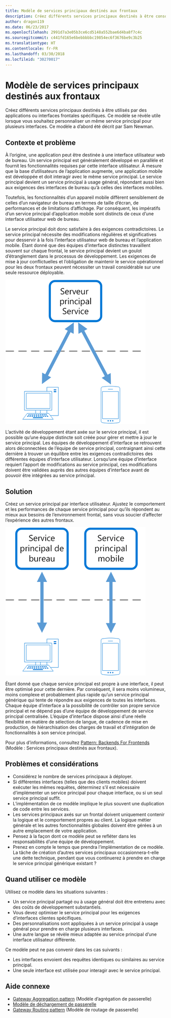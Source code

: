 ```yaml
---
title: Modèle de services principaux destinés aux frontaux
description: Créez différents services principaux destinés à être consommés par des applications ou interfaces frontales spécifiques.
author: dragon119
ms.date: 06/23/2017
ms.openlocfilehash: 2991d7a3e05b3ce6cd5148a552bae6d4ba8f7c4c
ms.sourcegitcommit: c441fd165e6bebbbbbc19854ec6f3676be9c3b25
ms.translationtype: HT
ms.contentlocale: fr-FR
ms.lasthandoff: 03/30/2018
ms.locfileid: "30270017"
---
```

# <a name="backends-for-frontends-pattern"></a>Modèle de services principaux destinés aux frontaux

Créez différents services principaux destinés à être utilisés par des applications ou interfaces frontales spécifiques. Ce modèle se révèle utile lorsque vous souhaitez personnaliser un même service principal pour plusieurs interfaces. Ce modèle a d’abord été décrit par Sam Newman.

## <a name="context-and-problem"></a>Contexte et problème

À l’origine, une application peut être destinée à une interface utilisateur web de bureau. Un service principal est généralement développé en parallèle et fournit les fonctionnalités requises par cette interface utilisateur. À mesure que la base d’utilisateurs de l’application augmente, une application mobile est développée et doit interagir avec le même service principal. Le service principal devient un service principal à usage général, répondant aussi bien aux exigences des interfaces de bureau qu’à celles des interfaces mobiles.

Toutefois, les fonctionnalités d’un appareil mobile diffèrent sensiblement de celles d’un navigateur de bureau en termes de taille d’écran, de performances et de limitations d’affichage. Par conséquent, les impératifs d’un service principal d’application mobile sont distincts de ceux d’une interface utilisateur web de bureau. 

Le service principal doit donc satisfaire à des exigences contradictoires. Le service principal nécessite des modifications régulières et significatives pour desservir à la fois l’interface utilisateur web de bureau et l’application mobile. Étant donné que des équipes d’interface distinctes travaillent souvent sur chaque frontal, le service principal devient un goulot d’étranglement dans le processus de développement. Les exigences de mise à jour conflictuelles et l’obligation de maintenir le service opérationnel pour les deux frontaux peuvent nécessiter un travail considérable sur une seule ressource déployable.

![](./_images/backend-for-frontend.png) 

L’activité de développement étant axée sur le service principal, il est possible qu’une équipe distincte soit créée pour gérer et mettre à jour le service principal. Les équipes de développement d’interface se retrouvent alors déconnectées de l’équipe de service principal, contraignant ainsi cette dernière à trouver un équilibre entre les exigences contradictoires des différentes équipes d’interface utilisateur. Lorsqu’une équipe d’interface requiert l’apport de modifications au service principal, ces modifications doivent être validées auprès des autres équipes d’interface avant de pouvoir être intégrées au service principal. 

## <a name="solution"></a>Solution

Créez un service principal par interface utilisateur. Ajustez le comportement et les performances de chaque service principal pour qu’ils répondent au mieux aux besoins de l’environnement frontal, sans vous soucier d’affecter l’expérience des autres frontaux.

![](./_images/backend-for-frontend-example.png) 

Étant donné que chaque service principal est propre à une interface, il peut être optimisé pour cette dernière. Par conséquent, il sera moins volumineux, moins complexe et probablement plus rapide qu’un service principal générique qui tente de répondre aux exigences de toutes les interfaces. Chaque équipe d’interface a la possibilité de contrôler son propre service principal et ne dépend pas d’une équipe de développement de service principal centralisée. L’équipe d’interface dispose ainsi d’une réelle flexibilité en matière de sélection de langue, de cadence de mise en production, de hiérarchisation des charges de travail et d’intégration de fonctionnalités à son service principal.

Pour plus d’informations, consultez [Pattern: Backends For Frontends](http://samnewman.io/patterns/architectural/bff/) (Modèle : Services principaux destinés aux frontaux).

## <a name="issues-and-considerations"></a>Problèmes et considérations

- Considérez le nombre de services principaux à déployer.
- Si différentes interfaces (telles que des clients mobiles) doivent exécuter les mêmes requêtes, déterminez s’il est nécessaire d’implémenter un service principal pour chaque interface, ou si un seul service principal suffit.
- L’implémentation de ce modèle implique le plus souvent une duplication de code entre les services.
- Les services principaux axés sur un frontal doivent uniquement contenir la logique et le comportement propres au client. La logique métier générale et les autres fonctionnalités globales doivent être gérées à un autre emplacement de votre application.
- Pensez à la façon dont ce modèle peut se refléter dans les responsabilités d’une équipe de développement.
- Prenez en compte le temps que prendra l’implémentation de ce modèle. La tâche de création d’autres services principaux occasionnera-t-elle une dette technique, pendant que vous continuerez à prendre en charge le service principal générique existant ?

## <a name="when-to-use-this-pattern"></a>Quand utiliser ce modèle

Utilisez ce modèle dans les situations suivantes :

- Un service principal partagé ou à usage général doit être entretenu avec des coûts de développement substantiels.
- Vous devez optimiser le service principal pour les exigences d’interfaces clientes spécifiques.
- Des personnalisations sont appliquées à un service principal à usage général pour prendre en charge plusieurs interfaces.
- Une autre langue se révèle mieux adaptée au service principal d’une interface utilisateur différente.

Ce modèle peut ne pas convenir dans les cas suivants :

- Les interfaces envoient des requêtes identiques ou similaires au service principal.
- Une seule interface est utilisée pour interagir avec le service principal.

## <a name="related-guidance"></a>Aide connexe

- [Gateway Aggregation pattern](./gateway-aggregation.md) (Modèle d’agrégation de passerelle)
- [Modèle de déchargement de passerelle](./gateway-offloading.md)
- [Gateway Routing pattern](./gateway-routing.md) (Modèle de routage de passerelle)


